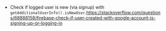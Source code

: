 - Check if logged user is new (via signup) with `getAdditionalUserInfo().isNewUser`.https://stackoverflow.com/questions/68888158/firebase-check-if-user-created-with-google-account-is-signing-up-or-logging-in
